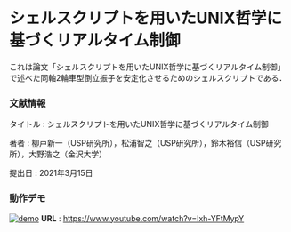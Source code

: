 # シェルスクリプトを用いたUNIX哲学に基づくリアルタイム制御
これは論文「シェルスクリプトを用いたUNIX哲学に基づくリアルタイム制御」で述べた同軸2輪車型倒立振子を安定化させるためのシェルスクリプトである．

### 文献情報
タイトル : シェルスクリプトを用いたUNIX哲学に基づくリアルタイム制御

著者 : 柳戸新一（USP研究所），松浦智之（USP研究所），鈴木裕信（USP研究所），大野浩之（金沢大学）

提出日 : 2021年3月15日

### 動作デモ
[![demo](https://user-images.githubusercontent.com/32694823/111017088-b103b080-83f4-11eb-823f-6cde5b6fb787.jpg)](https://www.youtube.com/watch?v=Ixh-YFtMypY "demo")
**URL** : https://www.youtube.com/watch?v=Ixh-YFtMypY
